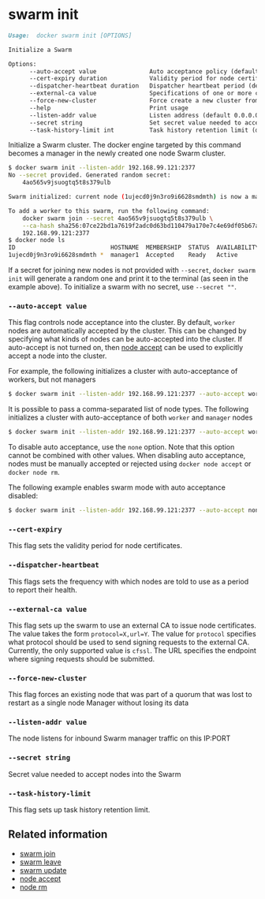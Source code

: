<!--[metadata]>
+++
title = "swarm init"
description = "The swarm init command description and usage"
keywords = ["swarm, init"]
advisory = "rc"
[menu.main]
parent = "smn_cli"
+++
<![end-metadata]-->

# swarm init

```markdown
Usage:  docker swarm init [OPTIONS]

Initialize a Swarm

Options:
      --auto-accept value               Auto acceptance policy (default worker)
      --cert-expiry duration            Validity period for node certificates (default 2160h0m0s)
      --dispatcher-heartbeat duration   Dispatcher heartbeat period (default 5s)
      --external-ca value               Specifications of one or more certificate signing endpoints
      --force-new-cluster               Force create a new cluster from current state.
      --help                            Print usage
      --listen-addr value               Listen address (default 0.0.0.0:2377)
      --secret string                   Set secret value needed to accept nodes into cluster
      --task-history-limit int          Task history retention limit (default 10)
```

Initialize a Swarm cluster. The docker engine targeted by this command becomes a manager
in the newly created one node Swarm cluster.


```bash
$ docker swarm init --listen-addr 192.168.99.121:2377
No --secret provided. Generated random secret:
    4ao565v9jsuogtq5t8s379ulb

Swarm initialized: current node (1ujecd0j9n3ro9i6628smdmth) is now a manager.

To add a worker to this swarm, run the following command:
    docker swarm join --secret 4ao565v9jsuogtq5t8s379ulb \
    --ca-hash sha256:07ce22bd1a7619f2adc0d63bd110479a170e7c4e69df05b67a1aa2705c88ef09 \
    192.168.99.121:2377
$ docker node ls
ID                           HOSTNAME  MEMBERSHIP  STATUS  AVAILABILITY  MANAGER STATUS          LEADER
1ujecd0j9n3ro9i6628smdmth *  manager1  Accepted    Ready   Active        Reachable               Yes
```

If a secret for joining new nodes is not provided with `--secret`, `docker swarm init` will
generate a random one and print it to the terminal (as seen in the example above). To initialize
a swarm with no secret, use `--secret ""`.

### `--auto-accept value`

This flag controls node acceptance into the cluster. By default, `worker` nodes are
automatically accepted by the cluster. This can be changed by specifying what kinds of nodes
can be auto-accepted into the cluster. If auto-accept is not turned on, then
[node accept](node_accept.md) can be used to explicitly accept a node into the cluster.

For example, the following initializes a cluster with auto-acceptance of workers, but not managers


```bash
$ docker swarm init --listen-addr 192.168.99.121:2377 --auto-accept worker
```

It is possible to pass a comma-separated list of node types. The following initializes a cluster
with auto-acceptance of both `worker` and `manager` nodes

```bash
$ docker swarm init --listen-addr 192.168.99.121:2377 --auto-accept worker,manager
```

To disable auto acceptance, use the `none` option. Note that this option cannot
be combined with other values. When disabling auto acceptance, nodes must be
manually accepted or rejected using `docker node accept` or `docker node rm`.

The following example enables swarm mode with auto acceptance disabled:

```bash
$ docker swarm init --listen-addr 192.168.99.121:2377 --auto-accept none
```

### `--cert-expiry`

This flag sets the validity period for node certificates.

### `--dispatcher-heartbeat`

This flags sets the frequency with which nodes are told to use as a
period to report their health.

### `--external-ca value`

This flag sets up the swarm to use an external CA to issue node certificates. The value takes
the form `protocol=X,url=Y`. The value for `protocol` specifies what protocol should be used
to send signing requests to the external CA. Currently, the only supported value is `cfssl`.
The URL specifies the endpoint where signing requests should be submitted.

### `--force-new-cluster`

This flag forces an existing node that was part of a quorum that was lost to restart as a single node Manager without losing its data

### `--listen-addr value`

The node listens for inbound Swarm manager traffic on this IP:PORT

### `--secret string`

Secret value needed to accept nodes into the Swarm

### `--task-history-limit`

This flag sets up task history retention limit.

## Related information

* [swarm join](swarm_join.md)
* [swarm leave](swarm_leave.md)
* [swarm update](swarm_update.md)
* [node accept](node_accept.md)
* [node rm](node_rm.md)
